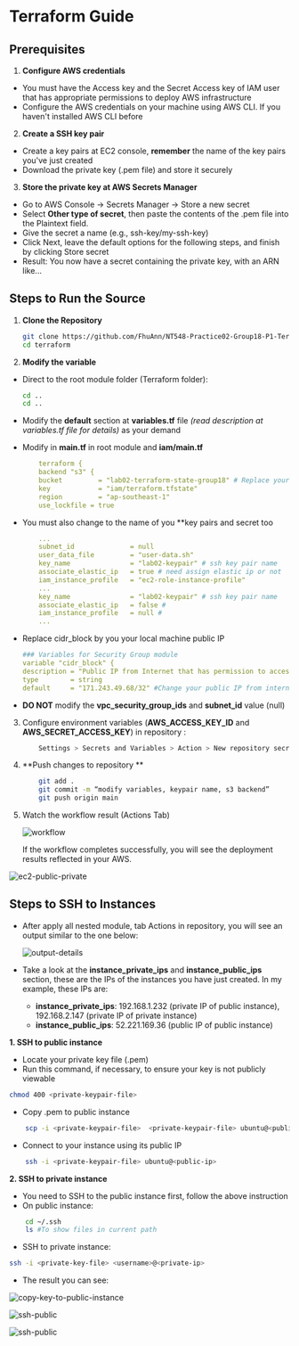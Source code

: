 # Terraform Guide

## Prerequisites

1. **Configure AWS credentials**

- You must have the Access key and the Secret Access key of IAM user that has appropriate permissions to deploy AWS infrastructure
- Configure the AWS credentials on your machine using AWS CLI. If you haven't installed AWS CLI before

2. **Create a SSH key pair**

- Create a key pairs at EC2 console, **remember** the name of the key pairs you've just created
- Download the private key (.pem file) and store it securely

3. **Store the private key at AWS Secrets Manager**

- Go to AWS Console → Secrets Manager → Store a new secret
- Select **Other type of secret**, then paste the contents of the .pem file into the Plaintext field.
- Give the secret a name (e.g., ssh-key/my-ssh-key)
- Click Next, leave the default options for the following steps, and finish by clicking Store secret
- Result: You now have a secret containing the private key, with an ARN like...

## Steps to Run the Source

1. **Clone the Repository**

   ```sh
   git clone https://github.com/FhuAnn/NT548-Practice02-Group18-P1-Terraform-GitHubActions.git
   cd terraform
   ```

2. **Modify the variable**

- Direct to the root module folder (Terraform folder):

  ```sh
  cd ..
  cd ..
  ```

- Modify the **default** section at **variables.tf** file _(read description at variables.tf file for details)_ as your demand

- Modify in **main.tf** in root module and **iam/main.tf**

  ```yml
      terraform {
      backend "s3" {
      bucket         = "lab02-terraform-state-group18" # Replace your bucket name
      key            = "iam/terraform.tfstate"
      region         = "ap-southeast-1"
      use_lockfile = true
  ```

- You must also change to the name of you \*\*key pairs and secret too

  ```yml
      ...
      subnet_id              = null
      user_data_file         = "user-data.sh"
      key_name               = "lab02-keypair" # ssh key pair name
      associate_elastic_ip   = true # need assign elastic ip or not
      iam_instance_profile   = "ec2-role-instance-profile"
      ...
      key_name               = "lab02-keypair" # ssh key pair name
      associate_elastic_ip   = false #
      iam_instance_profile   = null #
      ...
  ```

- Replace cidr_block by you your local machine public IP

  ```yml
  ### Variables for Security Group module
  variable "cidr_block" {
  description = "Public IP from Internet that has permission to access the EC2 instance in public subnet, access https://ifconfig.me to know"
  type        = string
  default     = "171.243.49.68/32" #Change your public IP from internet
  ```

- **DO NOT** modify the **vpc_security_group_ids** and **subnet_id** value (null)

3. Configure environment variables (**AWS_ACCESS_KEY_ID** and **AWS_SECRET_ACCESS_KEY**) in repository :

   ```sh
       Settings > Secrets and Variables > Action > New repository secret
   ```

4. **Push changes to repository **

   ```sh
       git add .
       git commit -m “modify variables, keypair name, s3 backend”
       git push origin main
   ```

5. Watch the workflow result (Actions Tab)

   ![workflow](assets/workflow.png)

   If the workflow completes successfully, you will see the deployment results reflected in your AWS.

![ec2-public-private](assets/ec2-public-private.png)

## Steps to SSH to Instances

- After apply all nested module, tab Actions in repository, you will see an output similar to the one below:

  ![output-details](assets/output-details.png)

- Take a look at the **instance_private_ips** and **instance_public_ips** section, these are the IPs of the instances you have just created. In my example, these IPs are:
  - **instance_private_ips**: 192.168.1.232 (private IP of public instance), 192.168.2.147 (private IP of private instance)
  - **instance_public_ips**: 52.221.169.36 (public IP of public instance)


**1. SSH to public instance**

- Locate your private key file (.pem)
- Run this command, if necessary, to ensure your key is not publicly viewable

```sh
chmod 400 <private-keypair-file>
```

- Copy <your-keypair-file>.pem to public instance

```sh
    scp -i <private-keypair-file>  <private-keypair-file> ubuntu@<public-ip>:/home/ubuntu/.ssh/
```

- Connect to your instance using its public IP

```sh
    ssh -i <private-keypair-file> ubuntu@<public-ip>
```

**2. SSH to private instance**

- You need to SSH to the public instance first, follow the above instruction
- On public instance:

```sh
    cd ~/.ssh
    ls #To show files in current path
```

- SSH to private instance:

```sh
ssh -i <private-key-file> <username>@<private-ip>
```

- The result you can see:

![copy-key-to-public-instance](assets/copy-key-to-public-instance.png)

![ssh-public](assets/ssh-to-public-instance.png)

![ssh-public](assets/ssh-to-private-instance.png)
